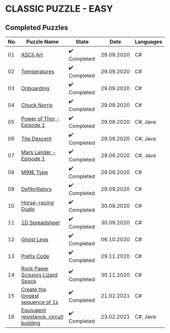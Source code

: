# CLASSIC PUZZLE - EASY

## Completed Puzzles
| No. |                                                        Puzzle Name                                                        |             State            |    Date    | Languages |
|-----|---------------------------------------------------------------------------------------------------------------------------|------------------------------|------------|-----------|
| 01  | [ASCII Art](https://www.codingame.com/training/easy/ascii-art)                                                            | :heavy_check_mark: Completed | 29.09.2020 | C#        |
| 02  | [Temperatures](https://www.codingame.com/training/easy/temperatures)                                                      | :heavy_check_mark: Completed | 29.09.2020 | C#        |
| 03  | [Onboarding](https://www.codingame.com/training/easy/onboarding)                                                          | :heavy_check_mark: Completed | 29.09.2020 | C#        |
| 04  | [Chuck Norris](https://www.codingame.com/training/easy/chuck-norris)                                                      | :heavy_check_mark: Completed | 29.09.2020 | C#        |
| 05  | [Power of Thor - Episode 1](https://www.codingame.com/training/easy/power-of-thor-episode-1)                              | :heavy_check_mark: Completed | 29.09.2020 | C#, Java  |
| 06  | [The Descent](https://www.codingame.com/training/easy/the-descent)                                                        | :heavy_check_mark: Completed | 29.09.2020 | C#, Java  |
| 07  | [Mars Lander   - Episode 1](https://www.codingame.com/training/easy/mars-lander-episode-1)                                | :heavy_check_mark: Completed | 29.09.2020 | C#, Java  |
| 08  | [MIME Type](https://www.codingame.com/training/easy/mime-type)                                                            | :heavy_check_mark: Completed | 29.09.2020 | C#        |
| 09  | [Defibrillators](https://www.codingame.com/training/easy/defibrillators)                                                  | :heavy_check_mark: Completed | 29.09.2020 | C#        |
| 10  | [Horse-racing Duals](https://www.codingame.com/training/easy/horse-racing-duals)                                          | :heavy_check_mark: Completed | 30.09.2020 | C#        |
| 11  | [1D Spreadsheet](https://www.codingame.com/training/easy/1d-spreadsheet)                                                  | :heavy_check_mark: Completed | 30.09.2020 | C#        |
| 12  | [Ghost Legs](https://www.codingame.com/training/easy/ghost-legs)                                                          | :heavy_check_mark: Completed | 06.10.2020 | C#        |
| 13  | [Prefix Code](https://www.codingame.com/training/easy/prefix-code)                                                        | :heavy_check_mark: Completed | 29.11.2020 | C#        |
| 14  | [Rock Paper Scissors Lizard Spock](https://www.codingame.com/training/easy/rock-paper-scissors-lizard-spock)              | :heavy_check_mark: Completed | 30.11.2020 | C#        |
| 15  | [Create the longest sequence of 1s](https://www.codingame.com/training/easy/create-the-longest-sequence-of-1s)            | :heavy_check_mark: Completed | 21.02.2021 | C#        |
| 16  | [Equivalent resistance, circuit building](https://www.codingame.com/training/easy/equivalent-resistance-circuit-building) | :heavy_check_mark: Completed | 23.02.2021 | C#, Java  |

<!-- Commented out
| 17  | [Dungeons and Maps](https://www.codingame.com/training/easy/dungeons-and-maps)                                            | :x: Not Completed            |            |           |
| 18  | [Rectangle Partition]()   | :x: Not Completed            |            |           |
| 19  | [Encryption/Decryption of Enigma Machine]()   | :x: Not Completed            |            |           |
| 20  | [Lumen]()   | :x: Not Completed            |            |           |
| 21  | [A Child's Play]()   | :x: Not Completed            |            |           |
| 22  | [Sudoku Validator]()   | :x: Not Completed            |            |           |
| 23  | [Graffiti on the Fence]()   | :x: Not Completed            |            |           |
| 24  | [Detective Pikaptcha EP1]()   | :x: Not Completed            |            |           |
| 25  | [Detective pikapthca EP2]()   | :x: Not Completed            |            |           |
| 26  | [Bank Robbers]()   | :x: Not Completed            |            |           |
| 27  | [The River I.]()   | :x: Not Completed            |            |           |
| 28  | [7-Segment Scanner]()   | :x: Not Completed            |            |           |
| 29  | [Robot Show]()   | :x: Not Completed            |            |           |
| 30  | [Brackets, Extreme Edition.]()   | :x: Not Completed            |            |           |
| 31  | [Number Theory, Data Types]()   | :x: Not Completed            |            |           |
| 32  | [1D Bush Fire]()   | :x: Not Completed            |            |           |
| 33  | [orDer oF succeSsion]()   | :x: Not Completed            |            |           |
| 34  | [The River II.]()   | :x: Not Completed            |            |           |
| 35  | [Happy Numbers]()   | :x: Not Completed            |            |           |
| 36  | [The Lost Child.Episode-1]()   | :x: Not Completed            |            |           |
| 37  | [Reverse FizzBuzz]()   | :x: Not Completed            |            |           |
| 38  | [A mountain of a mole hill]()   | :x: Not Completed            |            |           |
| 39  | [Van Eck's Sequence]()   | :x: Not Completed            |            |           |
| 40  | [Plague, Jr]()   | :x: Not Completed            |            |           |
| 41  | [Blowing Fuse]()   | :x: Not Completed            |            |           |
| 42  | [Dead Men's Shot]()   | :x: Not Completed            |            |           |
| 43  | [Credit Card Verifier (Luhn's Algorithm)]()   | :x: Not Completed            |            |           |
| 44  | [Benford's Law]()   | :x: Not Completed            |            |           |
| 45  | [The Travelling Salesman Problem]()   | :x: Not Completed            |            |           |
| 46  | [May the Triforce Be With You!]()   | :x: Not Completed            |            |           |
| 47  | [Darts]()   | :x: Not Completed            |            |           |
| 48  | [TicTacToe]()   | :x: Not Completed            |            |           |
| 49  | [XML MDF-2016]()   | :x: Not Completed            |            |           |
| 50  | [Add'em Up]()   | :x: Not Completed            |            |           |
| 51  | [Balanced Ternary Computer: Encoder]()   | :x: Not Completed            |            |           |
| 52  | [Extended Hamming Codes]()   | :x: Not Completed            |            |           |
| 53  | [Organic Compounds]()   | :x: Not Completed            |            |           |
| 54  | [Brick in the wall]()   | :x: Not Completed            |            |           |
| 55  | [Rugby Score]()   | :x: Not Completed            |            |           |
| 56  | [Count as I count]()   | :x: Not Completed            |            |           |
| 57  | [Nature of quadrilaterals]()   | :x: Not Completed            |            |           |
| 58  | [Self-driving car testing]()   | :x: Not Completed            |            |           |
| 59  | [Pirate's treasure]()   | :x: Not Completed            |            |           |
| 60  | [Horse-racing Hyperduals]()   | :x: Not Completed            |            |           |
| 61  | [Disordered First Contact]()   | :x: Not Completed            |            |           |
| 62  | [Rooks Movement]()   | :x: Not Completed            |            |           |
| 63  | [The Electrician Apprentice]()   | :x: Not Completed            |            |           |
| 64  | [Simple Awalé]()   | :x: Not Completed            |            |           |
| 65  | [Bulk Email Generator]()   | :x: Not Completed            |            |           |
| 66  | [1x1x1 Rubik's cube movements]()   | :x: Not Completed            |            |           |
| 67  | [Are The Clumps Normal]()   | :x: Not Completed            |            |           |
| 68  | [Text formatting]()   | :x: Not Completed            |            |           |
| 69  | [Rectangular block spinner]()   | :x: Not Completed            |            |           |
| 70  | [Murder in the village!]()   | :x: Not Completed            |            |           |
| 71  | [Auto pickup]()   | :x: Not Completed            |            |           |
| 72  | [Monday Tuesday Happy Days]()   | :x: Not Completed            |            |           |
| 73  | [Jack Silver: The Casino]()   | :x: Not Completed            |            |           |
| 74  | [Is that a possible word? EP1]()   | :x: Not Completed            |            |           |
| 75  | [Stall tilt]()   | :x: Not Completed            |            |           |
| 76  | [ISBN Check digit]()   | :x: Not Completed            |            |           |
| 77  | [Hunger Games]()   | :x: Not Completed            |            |           |
| 78  | [What's so complex about Madelbrot?]()   | :x: Not Completed            |            |           |
| 79  | [The Dart 101]()   | :x: Not Completed            |            |           |
| 80  | [Smooth!]()   | :x: Not Completed            |            |           |
| 81  | [Dolbear's Law]()   | :x: Not Completed            |            |           |
| 82  | [Morrelet's Random lines]()   | :x: Not Completed            |            |           |
| 83  | [Hello, World!]()   | :x: Not Completed            |            |           |
| 84  | [Flip The Sign]()   | :x: Not Completed            |            |           |
| 85  | [How time flies]()   | :x: Not Completed            |            |           |
| 86  | [Hooch Clash]()   | :x: Not Completed            |            |           |
-->